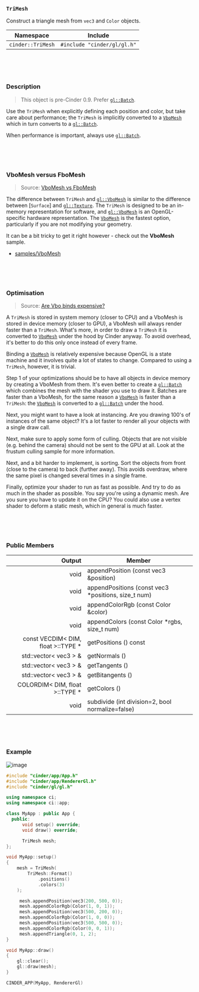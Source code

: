 ### `TriMesh`

Construct a triangle mesh from `vec3` and `Color` objects.

| Namespace      | Include
|----------------|----------------
| `cinder::TriMesh` | `#include "cinder/gl/gl.h"`

<br>
<br>
<br>

### Description

> This object is pre-Cinder 0.9. Prefer [`gl::Batch`].

Use the `TriMesh` when explicitly defining each position and color, but take care about performance; the `TriMesh` is implicitly converted to a [`VboMesh`] which in turn converts to a [`gl::Batch`].

When performance is important, always use [`gl::Batch`].

[`VboMesh`]: VboMesh.md
[`gl::Batch`]: gl/Batch.md

<br>
<br>
<br>

### VboMesh versus FboMesh

> Source: [VboMesh vs FboMesh](https://forum.libcinder.org/topic/vbomesh-vs-trimesh)

The difference between `TriMesh` and [`gl::VboMesh`] is similar to the difference between [`Surface`] and [`gl::Texture`]. The `TriMesh` is designed to be an in-memory representation for software, and [`gl::VboMesh`] is an OpenGL-specific hardware representation. The [`VboMesh`] is the fastest option, particularly if you are not modifying your geometry.

It can be a bit tricky to get it right however - check out the **VboMesh** sample.

- [samples/VboMesh][VboMesh]

[VboMesh]: https://github.com/cinder/Cinder/tree/master/samples/_opengl/VboMesh

[`gl::VboMesh`]: gl/VboMesh.md
[`gl::Texture`]: gl/Texture.md

<br>
<br>
<br>

### Optimisation

> Source: [Are Vbo binds expensive?](https://forum.libcinder.org/topic/are-vbo-binds-expensive)

A `TriMesh` is stored in system memory (closer to CPU) and a VboMesh is stored in device memory (closer to GPU), a VboMesh will always render faster than a `TriMesh`. What's more, in order to draw a `TriMesh` it is converted to [`VboMesh`] under the hood by Cinder anyway. To avoid overhead, it's better to do this only once instead of every frame.

Binding a [`VboMesh`] is relatively expensive because OpenGL is a state machine and it involves quite a lot of states to change. Compared to using a `TriMesh`, however, it is trivial. 

Step 1 of your optimizations should be to have all objects in device memory by creating a VboMesh from them. It's even better to create a [`gl::Batch`] which combines the mesh with the shader you use to draw it. Batches are faster than a VboMesh, for the same reason a [`VboMesh`] is faster than a `TriMesh`: the [`VboMesh`] is converted to a [`gl::Batch`] under the hood.

Next, you might want to have a look at instancing. Are you drawing 100's of instances of the same object? It's a lot faster to render all your objects with a single draw call. 

Next, make sure to apply some form of culling. Objects that are not visible (e.g. behind the camera) should not be sent to the GPU at all. Look at the frustum culling sample for more information.

Next, and a bit harder to implement, is sorting. Sort the objects from front (close to the camera) to back (further away). This avoids overdraw, where the same pixel is changed several times in a single frame. 

Finally, optimize your shader to run as fast as possible. And try to do as much in the shader as possible. You say you're using a dynamic mesh. Are you sure you have to update it on the CPU? You could also use a vertex shader to deform a static mesh, which in general is much faster.

<br>
<br>
<br>

### Public Members

| Output         | Member
|---------------:|-----------------
| void           | appendPosition (const vec3 &position)
| void           | appendPositions (const vec3 *positions, size_t num)
| void           | appendColorRgb (const Color &color)
| void           | appendColors (const Color *rgbs, size_t num)
| const VECDIM< DIM, float >::TYPE * | getPositions () const
| std::vector< vec3 > & | getNormals ()
| std::vector< vec3 > & | getTangents ()
| std::vector< vec3 > & | getBitangents ()
| COLORDIM< DIM, float >::TYPE * |  getColors ()
| void           | subdivide (int division=2, bool normalize=false)

<br>
<br>
<br>


### Example

![image](https://cloud.githubusercontent.com/assets/2152766/14067075/c1b9a7bc-f453-11e5-86b1-162c4a6099ff.png)

```cpp
#include "cinder/app/App.h"
#include "cinder/app/RendererGl.h"
#include "cinder/gl/gl.h"

using namespace ci;
using namespace ci::app;

class MyApp : public App {
  public:
      void setup() override;
      void draw() override;

      TriMesh mesh;
};

void MyApp::setup()
{
    mesh = TriMesh(
        TriMesh::Format()
            .positions()
            .colors(3)
    );

     mesh.appendPosition(vec3(200, 500, 0));
     mesh.appendColorRgb(Color(1, 0, 1));
     mesh.appendPosition(vec3(500, 200, 0));
     mesh.appendColorRgb(Color(1, 0, 0));
     mesh.appendPosition(vec3(500, 500, 0));
     mesh.appendColorRgb(Color(0, 0, 1));
     mesh.appendTriangle(0, 1, 2);
}

void MyApp::draw()
{
    gl::clear(); 
    gl::draw(mesh);
}

CINDER_APP(MyApp, RendererGl)
```